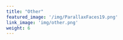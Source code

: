 ```yaml
---
title: "Other"
featured_image: '/img/ParallaxFaces19.png'
link_image: 'img/other.png'
weight: 6
---
```

